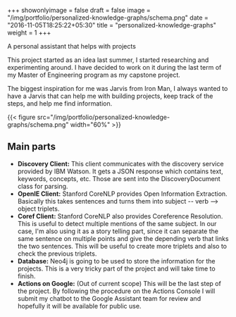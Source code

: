 +++
showonlyimage = false
draft = false
image = "/img/portfolio/personalized-knowledge-graphs/schema.png"
date = "2016-11-05T18:25:22+05:30"
title = "personalized-knowledge-graphs"
weight = 1
+++

A personal assistant that helps with projects

This project started as an idea last summer, I started researching and experimenting around. I have decided to work on it during the last term of my Master of Engineering program as my capstone project.

The biggest inspiration for me was Jarvis from Iron Man, I always wanted to have a Jarvis that can help me with building projects, keep track of the steps, and help me find information.

{{< figure src="/img/portfolio/personalized-knowledge-graphs/schema.png" width="60%" >}}

## Main parts
* **Discovery Client:** This client communicates with the discovery service provided by IBM Watson. It gets a JSON response which contains text, keywords, concepts, etc. Those are sent into the DiscoveryDocument class for parsing.
* **OpenIE Client:** Stanford CoreNLP provides Open Information Extraction. Basically this takes sentences and turns them into subject -- verb --> object triplets.
* **Coref Client:** Stanford CoreNLP also provides Coreference Resolution. This is useful to detect multiple mentions of the same subject. In our case, I'm also using it as a story telling part, since it can separate the same sentence on multiple points and give the depending verb that links the two sentences. This will be useful to create more triplets and also to check the previous triplets.
* **Database:** Neo4j is going to be used to store the information for the projects. This is a very tricky part of the project and will take time to finish.
* **Actions on Google:** (Out of current scope) This will be the last step of the project. By following the procedure on the Actions Console I will submit my chatbot to the Google Assistant team for review and hopefully it will be available for public use.

<!-- [1]: /img/portfolio/personalized-knowledge-graphs/schema.png -->
